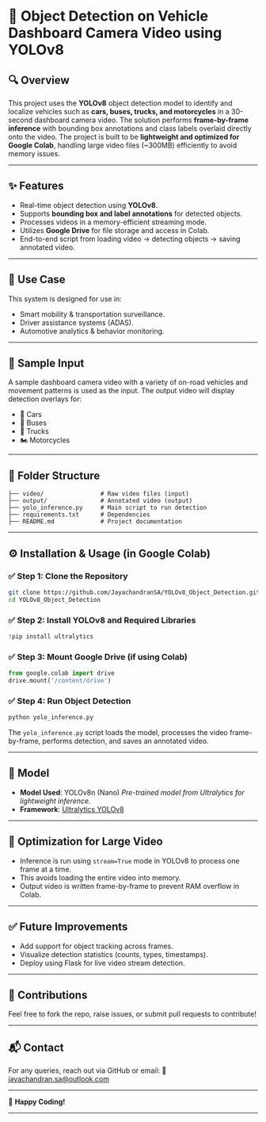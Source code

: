 # 🚗 Object Detection on Vehicle Dashboard Camera Video using YOLOv8

## 🔍 Overview

This project uses the **YOLOv8** object detection model to identify and localize vehicles such as **cars, buses, trucks, and motorcycles** in a 30-second dashboard camera video. The solution performs **frame-by-frame inference** with bounding box annotations and class labels overlaid directly onto the video. The project is built to be **lightweight and optimized for Google Colab**, handling large video files (\~300MB) efficiently to avoid memory issues.

---

## ✨ Features

* Real-time object detection using **YOLOv8**.
* Supports **bounding box and label annotations** for detected objects.
* Processes videos in a memory-efficient streaming mode.
* Utilizes **Google Drive** for file storage and access in Colab.
* End-to-end script from loading video → detecting objects → saving annotated video.

---

## 🎯 Use Case

This system is designed for use in:

* Smart mobility & transportation surveillance.
* Driver assistance systems (ADAS).
* Automotive analytics & behavior monitoring.

---

## 🎥 Sample Input

A sample dashboard camera video with a variety of on-road vehicles and movement patterns is used as the input. The output video will display detection overlays for:

* 🚗 Cars
* 🚌 Buses
* 🚚 Trucks
* 🏍️ Motorcycles

---

## 📁 Folder Structure

```
├── video/                # Raw video files (input)
├── output/               # Annotated video (output)
├── yolo_inference.py     # Main script to run detection
├── requirements.txt      # Dependencies
├── README.md             # Project documentation
```

---

## ⚙️ Installation & Usage (in Google Colab)

### ✅ Step 1: Clone the Repository

```bash
git clone https://github.com/JayachandranSA/YOLOv8_Object_Detection.git
cd YOLOv8_Object_Detection
```

### ✅ Step 2: Install YOLOv8 and Required Libraries

```python
!pip install ultralytics
```

### ✅ Step 3: Mount Google Drive (if using Colab)

```python
from google.colab import drive
drive.mount('/content/drive')
```

### ✅ Step 4: Run Object Detection

```python
python yolo_inference.py
```

The `yolo_inference.py` script loads the model, processes the video frame-by-frame, performs detection, and saves an annotated video.

---

## 🧠 Model

* **Model Used**: YOLOv8n (Nano)
  *Pre-trained model from Ultralytics for lightweight inference.*
* **Framework**: [Ultralytics YOLOv8](https://docs.ultralytics.com)

---

## 🔋 Optimization for Large Video

* Inference is run using `stream=True` mode in YOLOv8 to process one frame at a time.
* This avoids loading the entire video into memory.
* Output video is written frame-by-frame to prevent RAM overflow in Colab.

---

## ✅ Future Improvements

* Add support for object tracking across frames.
* Visualize detection statistics (counts, types, timestamps).
* Deploy using Flask for live video stream detection.

---

## 🤝 Contributions

Feel free to fork the repo, raise issues, or submit pull requests to contribute!

---

## 📬 Contact

For any queries, reach out via GitHub or email:
📧 [jayachandran.sa@outlook.com](mailto:jayachandran.sa@outlook.com)

---

🚀 **Happy Coding!**

---
